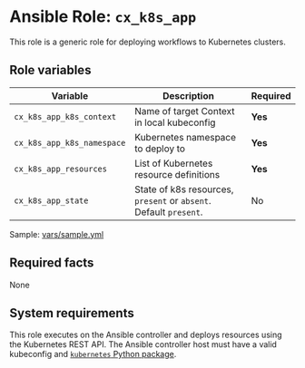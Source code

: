 # Ansible Role: `cx_k8s_app`

This role is a generic role for deploying workflows to Kubernetes clusters.

## Role variables

| Variable                   | Description                                                       | Required |
| -------------------------- | ----------------------------------------------------------------- | -------- |
| `cx_k8s_app_k8s_context`   | Name of target Context in local kubeconfig                        | **Yes**  |
| `cx_k8s_app_k8s_namespace` | Kubernetes namespace to deploy to                                 | **Yes**  |
| `cx_k8s_app_resources`     | List of Kubernetes resource definitions                           | **Yes**  |
| `cx_k8s_app_state`         | State of k8s resources, `present` or `absent`. Default `present`. | No       |

Sample: [vars/sample.yml](vars/sample.yml)

## Required facts

None

## System requirements

This role executes on the Ansible controller and deploys resources using the Kubernetes REST API. The Ansible controller host must have a valid kubeconfig and [`kubernetes` Python package](https://pypi.org/project/kubernetes/).
